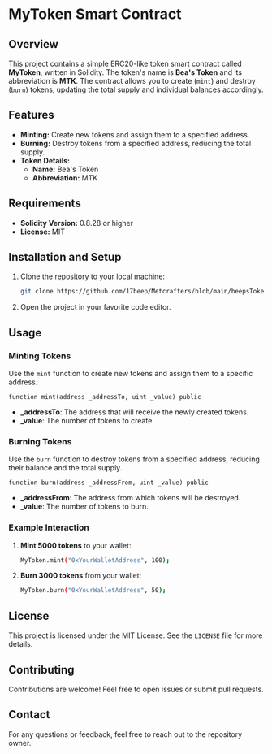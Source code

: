 
# MyToken Smart Contract

## Overview
This project contains a simple ERC20-like token smart contract called **MyToken**, written in Solidity. The token's name is **Bea's Token** and its abbreviation is **MTK**. The contract allows you to create (`mint`) and destroy (`burn`) tokens, updating the total supply and individual balances accordingly.

## Features
- **Minting:** Create new tokens and assign them to a specified address.
- **Burning:** Destroy tokens from a specified address, reducing the total supply.
- **Token Details:** 
  - **Name:** Bea's Token
  - **Abbreviation:** MTK

## Requirements
- **Solidity Version:** 0.8.28 or higher
- **License:** MIT

## Installation and Setup
1. Clone the repository to your local machine:
   ```bash
   git clone https://github.com/17beep/Metcrafters/blob/main/beepsToken.sol
   ```
2. Open the project in your favorite code editor.


## Usage

### Minting Tokens
Use the `mint` function to create new tokens and assign them to a specific address.

```solidity
function mint(address _addressTo, uint _value) public
```
- **_addressTo**: The address that will receive the newly created tokens.
- **_value**: The number of tokens to create.

### Burning Tokens
Use the `burn` function to destroy tokens from a specified address, reducing their balance and the total supply.

```solidity
function burn(address _addressFrom, uint _value) public
```
- **_addressFrom**: The address from which tokens will be destroyed.
- **_value**: The number of tokens to burn.

### Example Interaction
1. **Mint 5000 tokens** to your wallet:
   ```bash
   MyToken.mint("0xYourWalletAddress", 100);
   ```

2. **Burn 3000 tokens** from your wallet:
   ```bash
   MyToken.burn("0xYourWalletAddress", 50);
   ```

## License
This project is licensed under the MIT License. See the `LICENSE` file for more details.

## Contributing
Contributions are welcome! Feel free to open issues or submit pull requests.

## Contact
For any questions or feedback, feel free to reach out to the repository owner.
